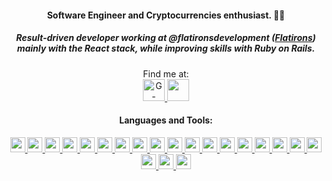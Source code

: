 <h4 align="center">Software Engineer and Cryptocurrencies enthusiast. 👨‍💻</h4>
<h5 align="center">
  Result-driven developer working at @flatironsdevelopment (<a href="https://flatirons.com/" target="_blank">Flatirons</a>) mainly with the React stack, while improving skills with Ruby on Rails.<br/>
</h5>

<p align="center">
  Find me at: <br/>
  <a href="mailto:ggonpereira@gmail.com" target="_blank">
    <img
      src="https://img.shields.io/badge/gmail-D14836?&style=for-the-badge&logo=gmail&logoColor=white"
      alt="G-mail"
      height="35"
    />
  </a>
  <a
    href="https://www.linkedin.com/in/gabriel-gonçalves-pereira/"
    target="_blank"
  >
    <img
      src="https://img.shields.io/badge/linkedin-%230077B5.svg?&style=for-the-badge&logo=linkedin&logoColor=white"
      height="35"
    />
  </a>
</p>

<h4 align="center">Languages and Tools:</h4>

<p align="center">
    <a href="https://getbootstrap.com" target="_blank">
        <img src="https://img.shields.io/badge/bootstrap-%23563D7C.svg?style=for-the-badge&logo=bootstrap&logoColor=white" height="24" />
    </a>
    <a href="https://tailwindcss.com/" target="_blank">
        <img height="24" src="https://img.shields.io/static/v1?style=for-the-badge&message=Tailwind+CSS&color=222222&logo=Tailwind+CSS&logoColor=06B6D4&label=">
    </a>
    <a href="https://storybook.js.org/" target="_blank">
        <img height="24" src="https://img.shields.io/static/v1?style=for-the-badge&message=Storybook&color=FF4785&logo=Storybook&logoColor=FFFFFF&label=">
    </a>
    <a href="https://pt-br.reactjs.org/" target="_blank">
        <img height="24" src="https://img.shields.io/static/v1?style=for-the-badge&message=React&color=222222&logo=React&logoColor=61DAFB&label=">
    </a>
    <a href="https://react-hook-form.com/" target="_blank">
        <img height="24" src="https://img.shields.io/static/v1?style=for-the-badge&message=React+Hook+Form&color=EC5990&logo=React+Hook+Form&logoColor=FFFFFF&label=">
    </a>
    <a href="https://styled-components.com/" target="_blank">
        <img height="24" src="https://img.shields.io/badge/styled components-DB7093?style=for-the-badge&logo=styled-components&logoColor=white">
    </a>
    <a href="https://www.w3schools.com/css/" target="_blank">
        <img height="24" src="https://img.shields.io/badge/css3-%231572B6.svg?style=for-the-badge&logo=css3&logoColor=white">
    </a>
    <a href="https://git-scm.com/" target="_blank">
        <img height="24" src="https://img.shields.io/badge/Git-F05032?style=for-the-badge&logo=git&logoColor=white">
    </a>
    <a href="https://www.w3.org/html/" target="_blank">
        <img height="24" src="https://img.shields.io/badge/HTML5-E34F26?style=for-the-badge&logo=html5&logoColor=white">
    </a>
    <a href="https://nodejs.org/" target="_blank">
        <img height="24" src="https://img.shields.io/static/v1?style=for-the-badge&message=Node.js&color=339933&logo=Node.js&logoColor=FFFFFF&label=">
    </a>
    <a href="https://sass-lang.com/" target="_blank">
        <img height="24" src="https://img.shields.io/badge/Sass-CC6699?style=for-the-badge&logo=sass&logoColor=white">
    </a>
    <a href="https://developer.mozilla.org/en-US/docs/Web/JavaScript" target="_blank">
        <img height="24" src="https://img.shields.io/badge/javascript-%23323330.svg?style=for-the-badge&logo=javascript&logoColor=%23F7DF1E">
    </a>
    <a href="https://www.typescriptlang.org/" target="_blank">
        <img height="24" src="https://img.shields.io/badge/typescript-%23007ACC.svg?style=for-the-badge&logo=typescript&logoColor=white">
    </a>
    <a href="https://jestjs.io/" target="_blank">
        <img src="https://img.shields.io/badge/-jest-%23C21325?style=for-the-badge&logo=jest&logoColor=white" height="24" />
    </a>
    <a href="https://testing-library.com/" target="_blank">
        <img src="https://img.shields.io/badge/-Testing Library-%23E33332?style=for-the-badge&logo=testing-library&logoColor=white" height="24" />
    </a>
    <a href="https://www.linux.org/" target="_blank">
        <img src="https://img.shields.io/badge/Linux-FCC624?style=for-the-badge&logo=linux&logoColor=black" height="24" />
    </a>
    <a href="https://pt.wikipedia.org/wiki/Microsoft_Windows" target="_blank">
        <img src="https://img.shields.io/badge/windows-00aeef?style=for-the-badge&logo=windows&logoColor=white" height="24" />
    </a>
    <a href="https://br.wordpress.org/" target="_blank">
        <img src="https://img.shields.io/badge/WordPress-%23117AC9.svg?style=for-the-badge&logo=WordPress&logoColor=white" height="24" />
    </a>
    <a href="https://www.json.org/json-en.html">
        <img height="24" src="https://img.shields.io/badge/json-5E5C5C?style=for-the-badge&logo=json&logoColor=white">
    </a>
    <a href="https://mui.com/">
        <img height="24" src="https://img.shields.io/badge/MUI-%230081CB.svg?style=for-the-badge&logo=mui&logoColor=white">
    </a>
    <a href="https://nextjs.org/">
        <img height="24" src="https://img.shields.io/badge/Next-black?style=for-the-badge&logo=next.js&logoColor=white">
    </a>
</p>
